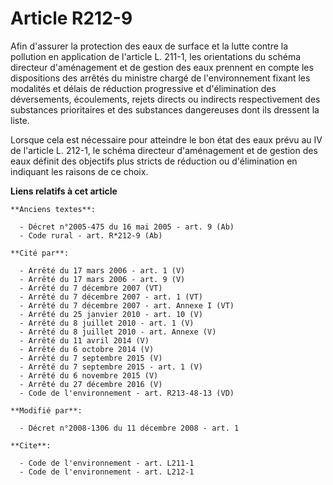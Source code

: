 # Article R212-9

Afin d'assurer la protection des eaux de surface et la lutte contre la pollution en application de l'article L. 211-1, les
orientations du schéma directeur d'aménagement et de gestion des eaux prennent en compte les dispositions des arrêtés du
ministre chargé de l'environnement fixant les modalités et délais de réduction progressive et d'élimination des déversements,
écoulements, rejets directs ou indirects respectivement des substances prioritaires et des substances dangereuses dont ils
dressent la liste. 

Lorsque cela est nécessaire pour atteindre le bon état des eaux prévu au IV de l'article L. 212-1, le schéma directeur
d'aménagement et de gestion des eaux définit des objectifs plus stricts de réduction ou d'élimination en indiquant les
raisons de ce choix.

**Liens relatifs à cet article**

	**Anciens textes**:

	  - Décret n°2005-475 du 16 mai 2005 - art. 9 (Ab)
	  - Code rural - art. R*212-9 (Ab)

	**Cité par**:

	  - Arrêté du 17 mars 2006 - art. 1 (V)
	  - Arrêté du 17 mars 2006 - art. 9 (V)
	  - Arrêté du 7 décembre 2007 (VT)
	  - Arrêté du 7 décembre 2007 - art. 1 (VT)
	  - Arrêté du 7 décembre 2007 - art. Annexe I (VT)
	  - Arrêté du 25 janvier 2010 - art. 10 (V)
	  - Arrêté du 8 juillet 2010 - art. 1 (V)
	  - Arrêté du 8 juillet 2010 - art. Annexe (V)
	  - Arrêté du 11 avril 2014 (V)
	  - Arrêté du 6 octobre 2014 (V)
	  - Arrêté du 7 septembre 2015 (V)
	  - Arrêté du 7 septembre 2015 - art. 1 (V)
	  - Arrêté du 6 novembre 2015 (V)
	  - Arrêté du 27 décembre 2016 (V)
	  - Code de l'environnement - art. R213-48-13 (VD)

	**Modifié par**:

	  - Décret n°2008-1306 du 11 décembre 2008 - art. 1

	**Cite**:

	  - Code de l'environnement - art. L211-1
	  - Code de l'environnement - art. L212-1
